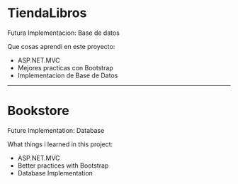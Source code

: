 # TiendaLibros

Futura Implementacion:
Base de datos


Que cosas aprendi en este proyecto:

* ASP.NET.MVC
* Mejores practicas con Bootstrap
* Implementacion de Base de Datos

----------------------------------------

# Bookstore

Future Implementation:
Database

What things i learned in this project:

* ASP.NET.MVC
* Better practices with Bootstrap
* Database Implementation
